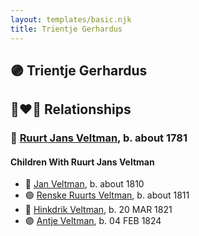 ```yaml
---
layout: templates/basic.njk
title: Trientje Gerhardus
---
```

## 🟣 Trientje Gerhardus


## 👩‍❤️‍👨 Relationships

### 🔵 [Ruurt Jans Veltman](/people/5/53462276), b. about 1781

#### Children With Ruurt Jans Veltman
* 🔵 [Jan Veltman](/people/3/37166632), b. about 1810
* 🟣 [Renske Ruurts Veltman](/people/6/61029791), b. about 1811
* 🔵 [Hinkdrik Veltman](/people/9/99600244), b. 20 MAR 1821
* 🟣 [Antje Veltman](/people/9/90951593), b. 04 FEB 1824